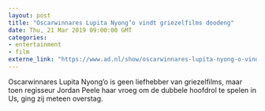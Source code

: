 ```yaml
---
layout: post
title: "Oscarwinnares Lupita Nyong’o vindt griezelfilms doodeng"
date: Thu, 21 Mar 2019 09:00:00 GMT
categories: 
- entertainment 
- film 
externe_link: "https://www.ad.nl/show/oscarwinnares-lupita-nyong-o-vindt-griezelfilms-doodeng~a147b913/"
---
```


Oscarwinnares Lupita Nyong’o is geen liefhebber van griezelfilms, maar toen regisseur Jordan Peele haar vroeg om de dubbele hoofdrol te spelen in Us, ging zij meteen overstag.
